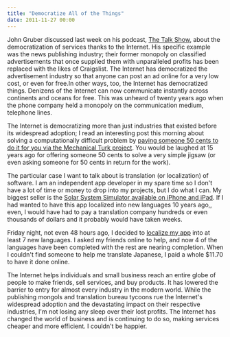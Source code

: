```yaml
---
title: "Democratize All of the Things"
date: 2011-11-27 00:00
---
```


John Gruber discussed last week on his podcast, [The Talk Show](http://5by5.tv/talkshow), about the democratization of services thanks to the Internet. His specific example was the news publishing industry; their former monopoly on classified advertisements that once supplied them with unparalleled profits has been replaced with the likes of Craigslist. The Internet has democratized the advertisement industry so that anyone can post an ad online for a very low cost, or even for free.<!--more-->In other ways, too, the Internet has democratized things. Denizens of the Internet can now communicate instantly across continents and oceans for free. This was unheard of twenty years ago when the phone company held a monopoly on the communication medium, telephone lines.

The Internet is democratizing more than just industries that existed before its widespread adoption; I read an interesting post this morning about solving a computationally difficult problem by [paying someone 50 cents to do it for you via the Mechanical Turk project](http://code.recollect.com/post/13372390010/mechanical-turk-unshredder). You would be laughed at 15 years ago for offering someone 50 cents to solve a very simple jigsaw (or even asking someone for 50 cents in return for the work).

The particular case I want to talk about is translation (or localization) of software. I am an independent app developer in my spare time so I don't have a lot of time or money to drop into my projects, but I do what I can. My biggest seller is the [Solar System Simulator available on iPhone and iPad](http://itunes.apple.com/us/app/solar-system-simulation/id407799974?mt=8&ls=1). If I had wanted to have this app localized into new languages 10 years ago,, even, I would have had to pay a translation company hundreds or even thousands of dollars and it probably would have taken weeks.

Friday night, not even 48 hours ago, I decided to [localize my app](http://mygengo.com/string/p/solar-system-simulation-1) into at least 7 new languages. I asked my friends online to help, and now 4 of the languages have been completed with the rest are nearing completion. When I couldn't find someone to help me translate Japanese, I paid a whole $11.70 to have it done online.

The Internet helps individuals and small business reach an entire globe of people to make friends, sell services, and buy products. It has lowered the barrier to entry for almost every industry in the modern world. While the publishing mongols and translation bureau tycoons rue the Internet's widespread adoption and the&nbsp;devastating&nbsp;impact on their respective industries, I'm not losing any sleep over their lost profits. The Internet has changed the world of business and is continuing to do so, making services cheaper and more efficient. I couldn't be happier.

<!-- more -->
